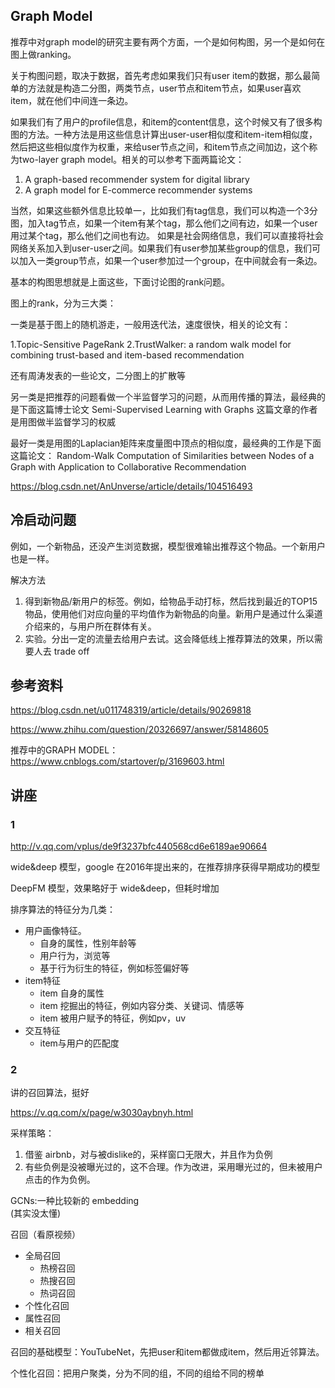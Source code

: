 
## Graph Model

推荐中对graph model的研究主要有两个方面，一个是如何构图，另一个是如何在图上做ranking。

关于构图问题，取决于数据，首先考虑如果我们只有user item的数据，那么最简单的方法就是构造二分图，两类节点，user节点和item节点，如果user喜欢item，就在他们中间连一条边。

如果我们有了用户的profile信息，和item的content信息，这个时候又有了很多构图的方法。一种方法是用这些信息计算出user-user相似度和item-item相似度，然后把这些相似度作为权重，来给user节点之间，和item节点之间加边，这个称为two-layer graph model。相关的可以参考下面两篇论文：
1. A graph-based recommender system for digital library
2. A graph model for E-commerce recommender systems

当然，如果这些额外信息比较单一，比如我们有tag信息，我们可以构造一个3分图，加入tag节点，如果一个item有某个tag，那么他们之间有边，如果一个user用过某个tag，那么他们之间也有边。 如果是社会网络信息，我们可以直接将社会网络关系加入到user-user之间。如果我们有user参加某些group的信息，我们可以加入一类group节点，如果一个user参加过一个group，在中间就会有一条边。

基本的构图思想就是上面这些，下面讨论图的rank问题。

图上的rank，分为三大类：

一类是基于图上的随机游走，一般用迭代法，速度很快，相关的论文有：

1.Topic-Sensitive PageRank
2.TrustWalker: a random walk model for combining trust-based and item-based recommendation

还有周涛发表的一些论文，二分图上的扩散等

另一类是把推荐的问题看做一个半监督学习的问题，从而用传播的算法，最经典的是下面这篇博士论文
Semi-Supervised Learning with Graphs
这篇文章的作者是用图做半监督学习的权威

最好一类是用图的Laplacian矩阵来度量图中顶点的相似度，最经典的工作是下面这篇论文：
Random-Walk Computation of Similarities between Nodes of a Graph with Application to Collaborative Recommendation


https://blog.csdn.net/AnUnverse/article/details/104516493

## 冷启动问题
例如，一个新物品，还没产生浏览数据，模型很难输出推荐这个物品。一个新用户也是一样。  

解决方法
1. 得到新物品/新用户的标签。例如，给物品手动打标，然后找到最近的TOP15物品，使用他们对应向量的平均值作为新物品的向量。新用户是通过什么渠道介绍来的，与用户所在群体有关。
2. 实验。分出一定的流量去给用户去试。这会降低线上推荐算法的效果，所以需要人去 trade off


## 参考资料
https://blog.csdn.net/u011748319/article/details/90269818

https://www.zhihu.com/question/20326697/answer/58148605

推荐中的GRAPH MODEL：https://www.cnblogs.com/startover/p/3169603.html


## 讲座

### 1
http://v.qq.com/vplus/de9f3237bfc440568cd6e6189ae90664

wide&deep 模型，google 在2016年提出来的，在推荐排序获得早期成功的模型

DeepFM 模型，效果略好于 wide&deep，但耗时增加


排序算法的特征分为几类：
- 用户画像特征。
  - 自身的属性，性别年龄等
  - 用户行为，浏览等
  - 基于行为衍生的特征，例如标签偏好等
- item特征
  - item 自身的属性
  - item 挖掘出的特征，例如内容分类、关键词、情感等
  - item 被用户赋予的特征，例如pv，uv
- 交互特征
  - item与用户的匹配度


### 2
讲的召回算法，挺好

https://v.qq.com/x/page/w3030aybnyh.html

采样策略：
1. 借鉴 airbnb，对与被dislike的，采样窗口无限大，并且作为负例
2. 有些负例是没被曝光过的，这不合理。作为改进，采用曝光过的，但未被用户点击的作为负例。


GCNs:一种比较新的 embedding  
(其实没太懂)

召回（看原视频）
- 全局召回
  - 热榜召回
  - 热搜召回
  - 热词召回
- 个性化召回
- 属性召回
- 相关召回

召回的基础模型：YouTubeNet，先把user和item都做成item，然后用近邻算法。

个性化召回：把用户聚类，分为不同的组，不同的组给不同的榜单
